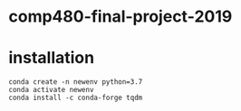 # comp480-final-project-2019

# installation

    conda create -n newenv python=3.7
    conda activate newenv
    conda install -c conda-forge tqdm
